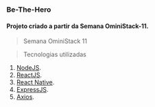 ### Be-The-Hero

#### Projeto criado a partir da Semana OminiStack-11.

> Semana OminiStack 11

> Tecnologias utilizadas

1. [NodeJS](https://nodejs.org/en/).
2. [ReactJS](https://reactjs.org/).
3. [React Native](https://reactnative.dev/).
4. [ExpressJS](https://expressjs.com).
5. [Axios](https://github.com/axios/axios).
